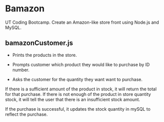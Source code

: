 # Bamazon

UT Coding Bootcamp. Create an Amazon-like store front using Node.js and MySQL.


## bamazonCustomer.js

* Prints the products in the store.

* Prompts customer which product they would like to purchase by ID number.

* Asks the customer for the quantity they want want to purchase.

If there is a sufficient amount of the product in stock, it will return the total for that purchase. If there is not enough of the product in store quantity stock, it will tell the user that there is an insufficient stock amount. 

If the purchase is successful, it updates the stock quantity in mySQL to reflect the purchase.

